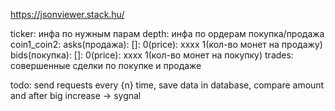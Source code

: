 https://jsonviewer.stack.hu/

ticker: инфа по нужным парам
depth: инфа по ордерам покупка/продажа
    coin1_coin2:
        asks(продажа):
            []:
                0(price): xxxx
                1(кол-во монет на продажу)
        bids(покупка):
            []:
                0(price): xxxx
                1(кол-во монет на покупку)
trades: совершенные сделки по покупке и продаже


todo:
    send requests every {n} time, save data in database, compare amount and after big increase -> sygnal